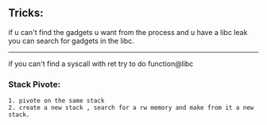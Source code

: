 ## Tricks:

if u can't find the gadgets u want from the process and u have a libc leak you can search for gadgets in the libc.

---

if you can't find a syscall with ret try to do function@libc

### Stack Pivote:
    1. pivote on the same stack
    2. create a new stack , search for a rw memory and make from it a new stack.
